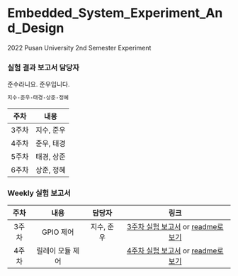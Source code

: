 # Embedded_System_Experiment_And_Design

2022 Pusan University 2nd Semester Experiment

### 실험 결과 보고서 담당자

준수라니요. 준우입니다.

```txt
지수-준우-태경-상준-정혜
```

| 주차  |    내용    |
| :---: | :--------: |
| 3주차 | 지수, 준우 |
| 4주차 | 준우, 태경 |
| 5주차 | 태경, 상준 |
| 6주차 | 상준, 정혜 |

### Weekly 실험 보고서

| 주차  |   내용    |   담당자   |             링크              |
| :---: | :-------: | :--------: | :---------------------------: |
| 3주차 | GPIO 제어 | 지수, 준우 | [3주차 실험 보고서](https://docs.google.com/document/d/1S3TbLKwOXcE0FI5cDhaxH21qYTuSy9O4QYeY9Xzx5Nw/edit#heading=h.mld5un901z4f) or [readme로 보기](https://github.com/June222/Embedded_System_Experiment_And_Design/blob/main/Docs/3%EC%A3%BC%EC%B0%A8/README.md) |
| 4주차 | 릴레이 모듈 제어 |  | [4주차 실험 보고서](https://docs.google.com/document/d/1H76BroSgQgFIc3Y5rlEXPjiGdngHBPi6nSLvnuJvKVA/edit#heading=h.gjdgxs) or [readme로 보기](https://github.com/June222/Embedded_System_Experiment_And_Design/commit/0a0e7375e8fbb222c5c7cdd7bc06297f727be69b) |
